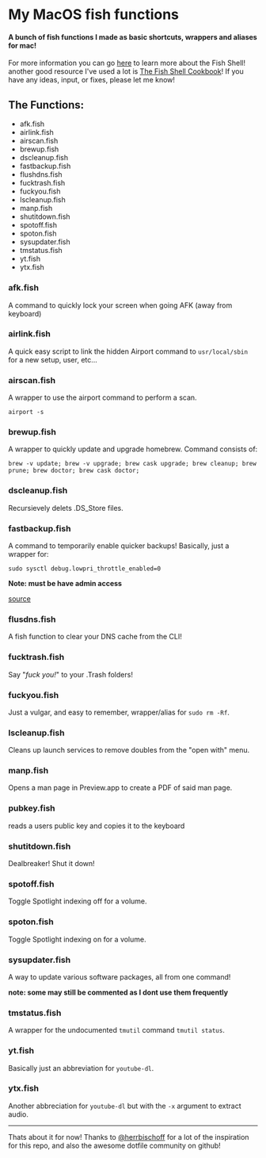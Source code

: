 # My MacOS fish functions

#### A bunch of fish functions I made as basic shortcuts, wrappers and aliases for mac!

For more information you can go [here](https://fishshell.com) to learn more about the Fish Shell! another good resource I've used a lot is [The Fish Shell Cookbook](https://github.com/jorgebucaran/fish-shell-cookbook)! If you have any ideas, input, or fixes, please let me know!

## The Functions:

- afk.fish
- airlink.fish
- airscan.fish
- brewup.fish
- dscleanup.fish
- fastbackup.fish
- flushdns.fish
- fucktrash.fish
- fuckyou.fish
- lscleanup.fish
- manp.fish
- shutitdown.fish
- spotoff.fish
- spoton.fish
- sysupdater.fish
- tmstatus.fish
- yt.fish
- ytx.fish

### afk.fish

A command to quickly lock your screen when going AFK (away from keyboard)

### airlink.fish

A quick easy script to link the hidden Airport command to `usr/local/sbin` for a new setup, user, etc...

### airscan.fish

A wrapper to use the airport command to perform a scan.

    airport -s

### brewup.fish

A wrapper to quickly update and upgrade homebrew. Command consists of:

    brew -v update; brew -v upgrade; brew cask upgrade; brew cleanup; brew prune; brew doctor; brew cask doctor;

### dscleanup.fish

Recursievely delets .DS_Store files.

### fastbackup.fish

A command to temporarily enable quicker backups! Basically, just a wrapper for:

    sudo sysctl debug.lowpri_throttle_enabled=0

**Note: must be have admin access**

[source](https://lifehacker.com/temporarily-speed-up-a-time-machine-backup-with-a-termi-1785213919)

### flusdns.fish

A fish function to clear your DNS cache from the CLI!

### fucktrash.fish

Say "_fuck you!_" to your .Trash folders!

### fuckyou.fish

Just a vulgar, and easy to remember, wrapper/alias for `sudo rm -Rf`.

### lscleanup.fish

Cleans up launch services to remove doubles from the "open with" menu.

### manp.fish

Opens a man page in Preview.app to create a PDF of said man page.

### pubkey.fish

reads a users public key and copies it to the keyboard

### shutitdown.fish

Dealbreaker! Shut it down!

### spotoff.fish

Toggle Spotlight indexing off for a volume.

### spoton.fish

Toggle Spotlight indexing on for a volume.

### sysupdater.fish

A way to update various software packages, all from one command!

**note: some may still be commented as I dont use them frequently**

### tmstatus.fish

A wrapper for the undocumented `tmutil` command `tmutil status`.

### yt.fish

Basically just an abbreviation for `youtube-dl`.

### ytx.fish

Another abbreciation for `youtube-dl` but with the `-x` argument to extract audio.

---

Thats about it for now! Thanks to [@herrbischoff](https://github.com/herrbischoff/fish-osx) for a lot of the inspiration for this repo, and also the awesome dotfile community on github!
